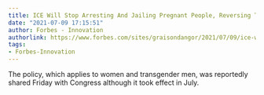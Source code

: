 ```yaml
---
title: ICE Will Stop Arresting And Jailing Pregnant People, Reversing Trump Policy
date: "2021-07-09 17:15:51"
author: Forbes - Innovation
authorlink: https://www.forbes.com/sites/graisondangor/2021/07/09/ice-will-stop-arresting-and-jailing-pregnant-people-reversing-trump-policy/
tags:
- Forbes-Innovation
---
```

The policy, which applies to women and transgender men, was reportedly shared Friday with Congress although it took effect in July.